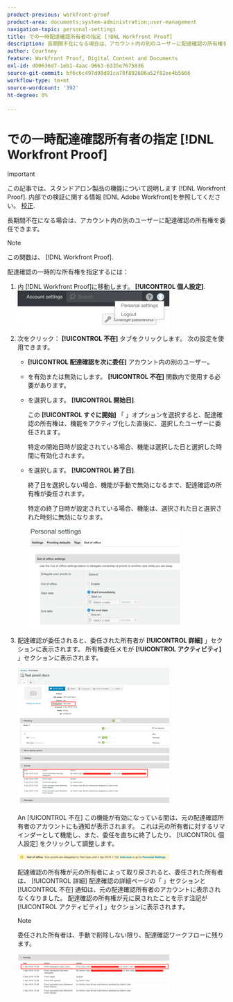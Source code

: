 ```yaml
---
product-previous: workfront-proof
product-area: documents;system-administration;user-management
navigation-topic: personal-settings
title: での一時配達確認所有者の指定 [!DNL Workfront Proof]
description: 長期間不在になる場合は、アカウント内の別のユーザーに配達確認の所有権を委任できます。
author: Courtney
feature: Workfront Proof, Digital Content and Documents
exl-id: d00636d7-1eb1-4aac-9663-6335e7675836
source-git-commit: bf6c6c497d98d91ca78f892606a52f82ee4b5666
workflow-type: tm+mt
source-wordcount: '392'
ht-degree: 0%

---
```


# での一時配達確認所有者の指定 [!DNL Workfront Proof]

>[!IMPORTANT]
>
>この記事では、スタンドアロン製品の機能について説明します [!DNL Workfront Proof]. 内部での検証に関する情報 [!DNL Adobe Workfront]を参照してください。 [校正](../../../review-and-approve-work/proofing/proofing.md).

長期間不在になる場合は、アカウント内の別のユーザーに配達確認の所有権を委任できます。

>[!NOTE]
>
>この関数は、 [!DNL Workfront Proof].

配達確認の一時的な所有権を指定するには：

1. 内 [!DNL Workfront Proof]に移動します。 **[!UICONTROL 個人設定]**.\
   ![personal-settings.png](assets/personal-settings-350x83.png)

1. 次をクリック： **[!UICONTROL 不在]** タブをクリックします。 次の設定を使用できます。

   * **[!UICONTROL 配達確認を次に委任]** アカウント内の別のユーザー。
   * を有効または無効にします。 **[!UICONTROL 不在]** 関数内で使用する必要があります。
   * を選択します。 **[!UICONTROL 開始日]**.

      この **[!UICONTROL すぐに開始]** 「 」オプションを選択すると、配達確認の所有権は、機能をアクティブ化した直後に、選択したユーザーに委任されます。

      特定の開始日時が設定されている場合、機能は選択した日と選択した時間に有効化されます。

   * を選択します。 **[!UICONTROL 終了日]**.

      終了日を選択しない場合、機能が手動で無効になるまで、配達確認の所有権が委任されます。

      特定の終了日時が設定されている場合、機能は、選択された日と選択された時刻に無効になります。

      ![out-of-of-options.png](assets/out-of-office-options-350x234.png)

1. 配達確認が委任されると、委任された所有者が **[!UICONTROL 詳細]** 」セクションに表示されます。 所有権委任メモが **[!UICONTROL アクティビティ]** 」セクションに表示されます。

   ![activity-section-delegated.png](assets/activity-section-delegated-350x318.png)

   An [!UICONTROL 不在] この機能が有効になっている間は、元の配達確認所有者のアカウントにも通知が表示されます。 これは元の所有者に対するリマインダーとして機能し、また、委任を直ちに終了したり、 [!UICONTROL 個人設定] をクリックして調整します。

   ![notification-on-account.png](assets/notification-on-account-350x15.png)

   配達確認の所有権が元の所有者によって取り戻されると、委任された所有者は、 [!UICONTROL 詳細] 配達確認の詳細ページの「 」セクションと [!UICONTROL 不在] 通知は、元の配達確認所有者のアカウントに表示されなくなりました。 配達確認の所有権が元に戻されたことを示す注記が [!UICONTROL アクティビティ] 」セクションに表示されます。

   >[!NOTE]
   >
   >委任された所有者は、手動で削除しない限り、配達確認ワークフローに残ります。

   ![[!UICONTROL activity-section-taken-back].png](assets/activity-section-taken-back-350x99.png)
